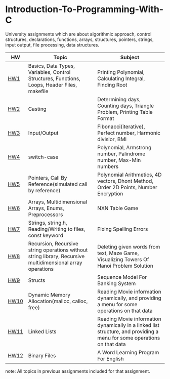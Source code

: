 # Introduction-To-Programming-With-C
 University assignments which are about algorithmic approach, control structures, declarations, functions, arrays, structures, pointers, strings, input output, file processing, data structures.  
  
   
  
  |  HW   | Topic               | Subject                    |
  |------ |---------------------|----------------------------|
  |  [HW1](https://github.com/burraaook/Introduction-To-Programming-With-C/tree/main/homework_01)  | Basics, Data Types, Variables, Control Structures, Functions, Loops, Header Files, makefile | Printing Polynomial, Calculating Integral, Finding Root |
  |  [HW2](https://github.com/burraaook/Introduction-To-Programming-With-C/tree/main/homework_02)  | Casting        | Determining days, Counting days, Triangle Problem, Printing Table Format |
  |  [HW3](https://github.com/burraaook/Introduction-To-Programming-With-C/tree/main/homework_03)  | Input/Output | Fibonacci(iterative), Perfect number, Harmonic divisior, BMI |
  |  [HW4](https://github.com/burraaook/Introduction-To-Programming-With-C/tree/main/homework_04)  | switch-case | Polynomial, Armstrong number, Palindrome number, Max-Min numbers |
  |  [HW5](https://github.com/burraaook/Introduction-To-Programming-With-C/tree/main/homework_05)  | Pointers, Call By Reference(simulated call by reference)     | Polynomial Arithmetics, 4D vectors, Dhont Method, Order 2D Points, Number Encryption  |
  |  [HW6](https://github.com/burraaook/Introduction-To-Programming-With-C/tree/main/homework_06)  | Arrays, Multidimensional Arrays, Enums, Preprocessors  | NXN Table Game |
  |  [HW7](https://github.com/burraaook/Introduction-To-Programming-With-C/tree/main/homework_07)  | Strings, string.h, Reading/Writing to files, const keyword | Fixing Spelling Errors |
  |  [HW8](https://github.com/burraaook/Introduction-To-Programming-With-C/tree/main/homework_08)  | Recursion, Recursive string operations without string library, Recursive multidimensional array operations | Deleting given words from text, Maze Game, Visualizing Towers Of Hanoi Problem Solution |
  |  [HW9](https://github.com/burraaook/Introduction-To-Programming-With-C/tree/main/homework_09)  | Structs              | Sequence Model For Banking System  |
  |  [HW10](https://github.com/burraaook/Introduction-To-Programming-With-C/tree/main/homework_10) | Dynamic Memory Allocation(malloc, calloc, free) | Reading Movie information dynamically, and providing a menu for some operations on that data  |
  |  [HW11](https://github.com/burraaook/Introduction-To-Programming-With-C/tree/main/homework_11) | Linked Lists | Reading Movie information dynamically in a linked list structure, and providing a menu for some operations on that data |
  |  [HW12](https://github.com/burraaook/Introduction-To-Programming-With-C/tree/main/homework_12) | Binary Files | A Word Learning Program For English |  
    
  note: All topics in previous assignments included for that assignment.
